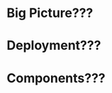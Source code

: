 <!-- # Проєктування бази даних

В рамках проекту розробляється: -->

<!-- ## ER-модель

@startuml

entity User <<ENTITY>>{
    Name: TEXT
    Email: TEXT
    Password: TEXT
    Salt: TEXT
    Authorization_Token: TEXT
}

entity Organization <<ENTITY>>{
    Name: TEXT
    Creation_date: DATE
    Creator: TEXT
    Description: TEXT
    Picture: IMAGE
    Address: TEXT
}

entity PollType <<ENTITY>>{
    Name: TEXT
    Description: TEXT
}

entity BlackListedUser <<ENTITY>>{
    BL_User: TEXT
    BL_Poll: TEXT
}

entity WhiteListedUser <<ENTITY>>{
    WL_User: TEXT
    WL_Poll: TEXT
}

entity Poll <<ENTITY>>{
    Title: TEXT
    Description: TEXT
    CreationDate: DATE
    End_Date: TEXT
    IsWhiteList: BOOL
    IsBlackList: BOOL
    IsPrivate: BOOL
    Link: TEXT
    Type: TEXT
}

entity QuestionType <<ENTITY>>{
    Name: TEXT
    Description: TEXT
}

entity AnswerOption <<ENTITY>>{
    Name: TEXT
    Index: NUMBER
}
entity Question <<ENTITY>>{
    Title: TEXT
    Description: TEXT
    Type: TEXT
}

entity Answer <<ENTITY>>{
    Content: TEXT
    Question: TEXT
    QuestionType: TEXT
}

entity PollResult <<ENTITY>>{
    Date: DATE
    PR_Comment: TEXT
    Respondent: TEXT
}

entity QuestionFeedback <<ENTITY>>{
    QF_Comment: TEXT
    QF_Qeustion: TEXT
}

entity PollFeedback <<ENTITY>>{
    GeneralComment: TEXT
    Rating: NUMBER
    MaxRating: NUMBER
    Reviewer: TEXT
    PF_Poll: TEXT
}

Poll "0,*"--*"1,1" User
Organization "0,*"--*"1,1" User
PollFeedback "0,*"--*"1,1" User

Poll "0,*"--*"1,1" Organization

BlackListedUser "1,1"*--"0,*" User
BlackListedUser "1,1"--*"0,*" Organization

WhiteListedUser "1,1"*--"0,*" User
WhiteListedUser "1,1"--*"0,*" Organization


Question "0,*"--*"1,1" Poll

Answer "0,*"--*"1,1" Question
Answer "0,*"--*"1,1" PollResult

AnswerOption "0,*"--*"1,1" Question
PollType "0,*"-d-*"1,1" Poll
QuestionType "0,*"--*"1,1" Question
QuestionType "0,*"--*"1,1" Answer

QuestionFeedback "0,*"--*"1,1" PollFeedback

@enduml

## Реляційна схема

![eer](https://user-images.githubusercontent.com/31734600/145624893-81f1abe5-f15b-46d0-9325-3e609cf31dc1.png) -->

# Big Picture???

# Deployment???

# Components???

<!-- # Проєктування бази даних -->
